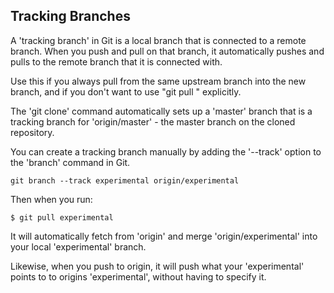 ## Tracking Branches ##

A 'tracking branch' in Git is a local branch that is connected to a remote
branch.  When you push and pull on that branch, it automatically pushes and
pulls to the remote branch that it is connected with.

Use this if you always pull from the same upstream branch into the new
branch, and if you don't want to use "git pull <repository> <refspec>"
explicitly.

The 'git clone' command automatically sets up a 'master' branch that is
a tracking branch for 'origin/master' - the master branch on the cloned
repository.

You can create a tracking branch manually by adding the '--track' option
to the 'branch' command in Git.

	git branch --track experimental origin/experimental

Then when you run:

	$ git pull experimental

It will automatically fetch from 'origin' and merge 'origin/experimental'
into your local 'experimental' branch.

Likewise, when you push to origin, it will push what your 'experimental' points to
to origins 'experimental', without having to specify it.